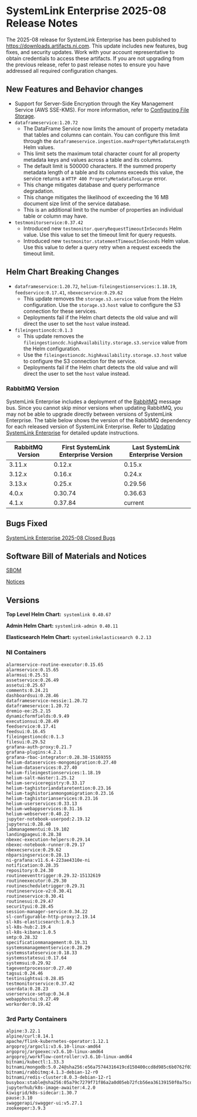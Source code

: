 # SystemLink Enterprise 2025-08 Release Notes

The 2025-08 release for SystemLink Enterprise has been published to
<https://downloads.artifacts.ni.com>. This update includes new features, bug
fixes, and security updates. Work with your account representative to obtain
credentials to access these artifacts. If you are not upgrading from the
previous release, refer to past release notes to ensure you have addressed all
required configuration changes.

## New Features and Behavior changes

- Support for Server-Side Encryption through the Key Management Service (AWS
  SSE-KMS). For more information, refer to
  [Configuring File Storage](https://www.ni.com/docs/en-US/bundle/systemlink-enterprise/page/configuring-file-storage.html).
- `dataframeservice:1.20.72`
  - The DataFrame Service now limits the amount of property metadata that tables
    and columns can contain. You can configure this limit through the
    `dataframeservice.ingestion.maxPropertyMetadataLength` Helm values.
  - This limit sets the maximum total character count for all property metadata
    keys and values across a table and its columns.
  - The default limit is 500000 characters. If the summed property metadata
    length of a table and its columns exceeds this value, the service returns a
    `HTTP 400 PropertyMetadataTooLarge` error.
  - This change mitigates database and query performance degradation.
  - This change mitigates the likelihood of exceeding the 16 MB document size
    limit of the service database.
  - This is an additional limit to the number of properties an individual table
    or column may have.
- `testmonitorservice:0.37.42`
  - Introduced new `testmonitor.queryRequestTimeoutInSeconds` Helm value. Use
    this value to set the timeout limit for query requests.
  - Introduced new `testmonitor.statementTimeoutInSeconds` Helm value. Use this
    value to defer a query retry when a request exceeds the timeout limit.

## Helm Chart Breaking Changes

- `dataframeservice:1.20.72`, `helium-fileingestionservices:1.18.19`,
  `feedservice:0.17.41`, `nbexecservice:0.29.62`
  - This update removes the `storage.s3.service` value from the Helm
    configuration. Use the `storage.s3.host` value to configure the S3
    connection for these services.
  - Deployments fail if the Helm chart detects the old value and will direct the
    user to set the `host` value instead.
- `fileingestioncdc:0.1.3`
  - This update removes the
    `fileingestioncdc.highAvailability.storage.s3.service` value from the Helm
    configuration.
  - Use the `fileingestioncdc.highAvailability.storage.s3.host` value to
    configure the S3 connection for the service.
  - Deployments fail if the Helm chart detects the old value and will direct the
    user to set the `host` value instead.

### RabbitMQ Version

SystemLink Enterprise includes a deployment of the
[RabbitMQ](https://www.rabbitmq.com/) message bus. Since you cannot skip minor
versions when updating RabbitMQ, you may not be able to upgrade directly between
versions of SystemLink Enterprise. The table below shows the version of the
RabbitMQ dependency for each released version of SystemLink Enterprise. Refer to
[Updating SystemLink Enterprise](https://www.ni.com/docs/en-US/bundle/systemlink-enterprise/page/updating-systemlink-enterprise.html)
for detailed update instructions.

| RabbitMQ Version | First SystemLink Enterprise Version | Last SystemLink Enterprise Version |
| ---------------- | ----------------------------------- | ---------------------------------- |
| 3.11.x           | 0.12.x                              | 0.15.x                             |
| 3.12.x           | 0.16.x                              | 0.24.x                             |
| 3.13.x           | 0.25.x                              | 0.29.56                            |
| 4.0.x            | 0.30.74                             | 0.36.63                            |
| 4.1.x            | 0.37.84                             | current                            |

## Bugs Fixed

[SystemLink Enterprise 2025-08 Closed Bugs](https://github.com/ni/install-systemlink-enterprise/tree/2025-08/release-notes/2025-08/closed-bugs-sle-2025-08.xlsx)

## Software Bill of Materials and Notices

[SBOM](https://github.com/ni/install-systemlink-enterprise/tree/2025-08/release-notes/2025-08/sbom)

[Notices](https://github.com/ni/install-systemlink-enterprise/tree/2025-08/release-notes/2025-08/notices)

## Versions

**Top Level Helm Chart:** `systemlink 0.40.67`

**Admin Helm Chart:** `systemlink-admin 0.40.11`

**Elasticsearch Helm Chart:** `systemlinkelasticsearch 0.2.13`

### NI Containers

```text
alarmservice-routine-executor:0.15.65
alarmservice:0.15.65
alarmsui:0.25.51
assetservice:0.26.49
assetui:0.25.67
comments:0.24.21
dashboardsui:0.28.46
dataframeservice-nessie:1.20.72
dataframeservice:1.20.72
dremio-ee:25.2.15
dynamicformfields:0.9.49
executionsui:0.28.49
feedservice:0.17.41
feedsui:0.16.45
fileingestioncdc:0.1.3
filesui:0.29.52
grafana-auth-proxy:0.21.7
grafana-plugins:4.2.1
grafana-rbac-integrator:0.28.38-15169355
helium-dataservices-mongomigration:0.27.40
helium-dataservices:0.27.40
helium-fileingestionservices:1.18.19
helium-salt-master:1.25.12
helium-serviceregistry:0.33.17
helium-taghistoriandataretention:0.23.16
helium-taghistorianmongomigration:0.23.16
helium-taghistorianservices:0.23.16
helium-userservices:0.33.13
helium-webappservices:0.31.16
helium-webserver:0.40.22
jupyter-notebook-userpod:2.19.12
jupyterui:0.28.40
labmanagementui:0.19.102
landingpageui:0.28.38
nbexec-execution-helpers:0.29.14
nbexec-notebook-runner:0.29.17
nbexecservice:0.29.62
nbparsingservice:0.28.13
ni-grafana:v11.6.4-223ae4310e-ni
notification:0.28.35
repository:0.24.30
routineeventtrigger:0.29.32-15132619
routineexecutor:0.29.30
routinescheduletrigger:0.29.31
routineservice-v2:0.30.41
routineservice:0.30.41
routinesui:0.29.47
securityui:0.28.45
session-manager-service:0.34.22
sl-configurable-http-proxy:2.19.14
sl-k8s-elasticsearch:1.0.3
sl-k8s-hub:2.19.4
sl-k8s-kibana:1.0.5
smtp:0.28.32
specificationmanagement:0.19.31
systemsmanagementservice:0.28.29
systemsstateservice:0.18.33
systemsstatesui:0.17.64
systemsui:0.29.92
tageventprocessor:0.27.40
tagsui:0.24.46
testinsightsui:0.28.85
testmonitorservice:0.37.42
userdata:0.28.23
userservice-setup:0.34.8
webapphostui:0.27.49
workorder:0.19.42
```

### 3rd Party Containers

```text
alpine:3.22.1
alpine/curl:8.14.1
apache/flink-kubernetes-operator:1.12.1
argoproj/argocli:v3.6.10-linux-amd64
argoproj/argoexec:v3.6.10-linux-amd64
argoproj/workflow-controller:v3.6.10-linux-amd64
bitnami/kubectl:1.33.3
bitnami/mongodb:5.0.24@sha256:e56a75744316419cd150400ccd8d985c6b0762f03c7a3b015f233524d043731f
bitnami/rabbitmq:4.1.3-debian-12-r0
bitnami/redis-cluster:8.0.3-debian-12-r1
busybox:stable@sha256:05a79c7279f71f86a2a0d05eb72fcb56ea36139150f0a75cd87e80a4272e4e39
jupyterhub/k8s-image-awaiter:4.2.0
kiwigrid/k8s-sidecar:1.30.7
pause:3.10
swaggerapi/swagger-ui:v5.27.1
zookeeper:3.9.3
```

